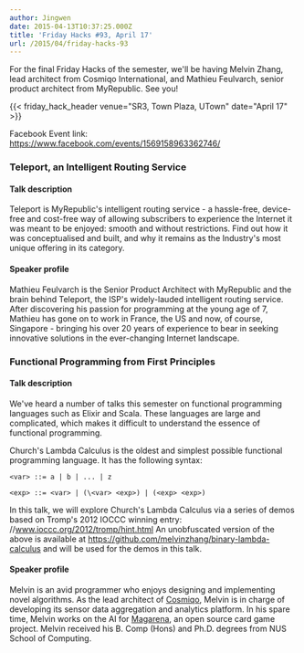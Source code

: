 ```yaml
---
author: Jingwen
date: 2015-04-13T10:37:25.000Z
title: 'Friday Hacks #93, April 17'
url: /2015/04/friday-hacks-93
---
```


For the final Friday Hacks of the semester, we'll be having Melvin Zhang, lead architect from Cosmiqo International, and Mathieu Feulvarch, senior product architect from MyRepublic. See you!

{{< friday_hack_header venue="SR3, Town Plaza, UTown" date="April 17" >}}

Facebook Event link: https://www.facebook.com/events/1569158963362746/

### Teleport, an Intelligent Routing Service

#### Talk description

Teleport is MyRepublic's intelligent routing service - a hassle-free,
device-free and cost-free way of allowing subscribers to experience the
Internet it was meant to be enjoyed: smooth and without restrictions. Find out
how it was conceptualised and built, and why it remains as the Industry's most
unique offering in its category.

#### Speaker profile

Mathieu Feulvarch is the Senior Product Architect with MyRepublic and the brain
behind Teleport, the ISP's widely-lauded intelligent routing service. After
discovering his passion for programming at the young age of 7, Mathieu has gone
on to work in France, the US and now, of course, Singapore - bringing his over
20 years of experience to bear in seeking innovative solutions in the
ever-changing Internet landscape.

### Functional Programming from First Principles

#### Talk description

We've heard a number of talks this semester on functional programming
languages such as Elixir and Scala. These languages are large and complicated,
which makes it difficult to understand the essence of functional programming.

Church's Lambda Calculus is the oldest and simplest possible functional
programming language. It has the following syntax:

```<var> ::= a | b | ... | z```

```<exp> ::= <var> | (\<var> <exp>) | (<exp> <exp>)```

In this talk, we will explore Church's Lambda Calculus via a series of demos
based on Tromp's 2012 IOCCC winning entry: //www.ioccc.org/2012/tromp/hint.html
An unobfuscated version of the above is available at https://github.com/melvinzhang/binary-lambda-calculus and will be used for the demos in this talk.

#### Speaker profile

Melvin is an avid programmer who enjoys designing and implementing novel
algorithms.  As the lead architect of [Cosmiqo](//cosmiqo.com/), Melvin is in charge of developing its sensor data aggregation and analytics platform. In his spare time, Melvin works on the AI for [Magarena](https://magarena.github.io/), an open source card game project.  Melvin received his B. Comp (Hons) and Ph.D. degrees from NUS School of Computing.
